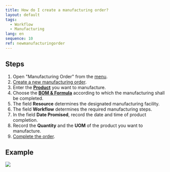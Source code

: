 ```yaml
---
title: How do I create a manufacturing order?
layout: default
tags:
  - Workflow
  - Manufacturing
lang: en
sequence: 10
ref: newmanufacturingorder
---
```


## Steps
1. Open "Manufacturing Order" from the [menu](Menu).
1. [Create a new manufacturing order](New_Record_Window).
1. Enter the [**Product**](NewProduct) you want to manufacture.
1. Choose the [**BOM & Formula**](Create_BOM) according to which the manufacturing shall be completed.
1. The field **Resource** determines the designated manufacturing facility.
1. The field **Workflow** determines the required manufacturing steps.
1. In the field **Date Promised**, record the date and time of product completion.
1. Record the **Quantity** and the **UOM** of the product you want to manufacture.
1. [Complete the order](DocumentProcessingComplete).

## Example
![](assets/NewManufacturingOrder.gif)

